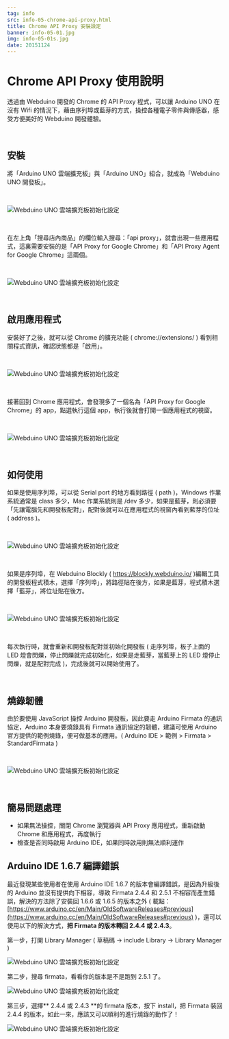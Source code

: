 ```yaml
---
tag: info
src: info-05-chrome-api-proxy.html
title: Chrome API Proxy 安裝設定
banner: info-05-01.jpg
img: info-05-01s.jpg
date: 20151124
---
```


<!-- @@master  = ../../_layout.html-->

<!-- @@block  =  meta-->

<title>Chrome API Proxy 安裝設定 :::: Webduino = Web × Arduino</title>

<meta name="description" content="透過由 Webduino 開發的 Chrome 的 API Proxy 程式，可以讓 Arduino UNO 在沒有 Wifi 的情況下，藉由序列埠或藍芽的方式，操控各種電子零件與傳感器，感受方便美好的 Webduino 開發體驗。">

<meta itemprop="description" content="透過由 Webduino 開發的 Chrome 的 API Proxy 程式，可以讓 Arduino UNO 在沒有 Wifi 的情況下，藉由序列埠或藍芽的方式，操控各種電子零件與傳感器，感受方便美好的 Webduino 開發體驗。">

<meta property="og:description" content="透過由 Webduino 開發的 Chrome 的 API Proxy 程式，可以讓 Arduino UNO 在沒有 Wifi 的情況下，藉由序列埠或藍芽的方式，操控各種電子零件與傳感器，感受方便美好的 Webduino 開發體驗。">

<meta property="og:title" content="Chrome API Proxy 安裝設定" >

<meta property="og:url" content="https://webduino.io/tutorials/info-05-chrome-api-proxy.html">

<meta property="og:image" content="https://webduino.io/img/tutorials/info-05-01s.jpg">

<meta itemprop="image" content="https://webduino.io/img/tutorials/info-05-01s.jpg">

<include src="../_include-tutorials.html"></include>

<!-- @@close-->

<!-- @@block  =  preAndNext-->

<include src="../_include-tutorials-content.html"></include>

<!-- @@close-->



<!-- @@block  =  tutorials-->
# Chrome API Proxy 使用說明

透過由 Webduino 開發的 Chrome 的 API Proxy 程式，可以讓 Arduino UNO 在沒有 Wifi 的情況下，藉由序列埠或藍芽的方式，操控各種電子零件與傳感器，感受方便美好的 Webduino 開發體驗。

<br/>

## 安裝

將「Arduino UNO 雲端擴充板」與「Arduino UNO」組合，就成為「Webduino UNO 開發板」。

<br/>

![Webduino UNO 雲端擴充板初始化設定](../img/tutorials/info-05-02.jpg)

<br/>

在左上角「搜尋店內商品」的欄位輸入搜尋：「api proxy」，就會出現一些應用程式，這裏需要安裝的是「API Proxy for Google Chrome」和「API Proxy Agent for Google Chrome」這兩個。

<br/>

![Webduino UNO 雲端擴充板初始化設定](../img/tutorials/info-05-03.jpg)

<br/>

## 啟用應用程式

安裝好了之後，就可以從 Chrome 的擴充功能 ( chrome://extensions/ ) 看到相關程式資訊，確認狀態都是「啟用」。

<br/>

![Webduino UNO 雲端擴充板初始化設定](../img/tutorials/info-05-04.jpg)

<br/>

接著回到 Chrome 應用程式，會發現多了一個名為「API Proxy for Google Chrome」的 app，點選執行這個 app，執行後就會打開一個應用程式的視窗。

<br/>

![Webduino UNO 雲端擴充板初始化設定](../img/tutorials/info-05-05.jpg)

<br/>

## 如何使用

如果是使用序列埠，可以從 Serial port 的地方看到路徑 ( path )，Windows 作業系統通常是 class 多少，Mac 作業系統則是 /dev 多少，如果是藍芽，則必須要「先讓電腦先和開發板配對」，配對後就可以在應用程式的視窗內看到藍芽的位址 ( address )。

<br/>

![Webduino UNO 雲端擴充板初始化設定](../img/tutorials/info-05-06.jpg)

<br/>

如果是序列埠，在 Webduino Blockly ( https://blockly.webduino.io/ )編輯工具的開發板程式積木，選擇「序列埠」，將路徑貼在後方，如果是藍芽，程式積木選擇「藍芽」，將位址貼在後方。

<br/>

![Webduino UNO 雲端擴充板初始化設定](../img/tutorials/info-05-07.jpg)

<br/>

每次執行時，就會重新和開發板配對並初始化開發板 ( 走序列埠，板子上面的 LED 燈會閃爍，停止閃爍就完成初始化，如果是走藍芽，當藍芽上的 LED 燈停止閃爍，就是配對完成 )，完成後就可以開始使用了。

<br/>

## 燒錄韌體

由於要使用 JavaScript 操控 Arduino 開發板，因此要走 Arduino Firmata 的通訊協定，Arduino 本身要燒錄具有 Firmata 通訊協定的韌體，建議可使用 Arduino 官方提供的範例燒錄，便可做基本的應用。( Arduino IDE > 範例 > Firmata > StandardFirmata )

<br/>

![Webduino UNO 雲端擴充板初始化設定](../img/tutorials/info-05-08.jpg)

<br/>

## 簡易問題處理

- 如果無法操控，關閉 Chrome 瀏覽器與 API Proxy 應用程式，重新啟動 Chrome 和應用程式，再度執行
- 檢查是否同時啟用 Arduino IDE，如果同時啟用則無法順利運作

## Arduino IDE 1.6.7 編譯錯誤

最近發現某些使用者在使用 Arduino IDE 1.6.7 的版本會編譯錯誤，是因為升級後的 Arduino 並沒有提供向下相容，導致 Firmata 2.4.4 和 2.5.1 不相容而產生錯誤，解決的方法除了安裝回 1.6.6 或 1.6.5 的版本之外 ( 載點：[https://www.arduino.cc/en/Main/OldSoftwareReleases#previous](https://www.arduino.cc/en/Main/OldSoftwareReleases#previous) )，還可以使用以下的解決方式，**把 Firmata 的版本轉回 2.4.4 或 2.4.3**。

第一步，打開 Library Manager ( 草稿碼 -> include Library -> Library Manager )

![Webduino UNO 雲端擴充板初始化設定](../img/tutorials/info-07-10.jpg)

第二步，搜尋 firmata，看看你的版本是不是跑到 2.5.1 了。

![Webduino UNO 雲端擴充板初始化設定](../img/tutorials/info-07-12.jpg)

第三步，選擇** 2.4.4 或 2.4.3 **的 firmata 版本，按下 install，把 Firmata 裝回 2.4.4 的版本，如此一來，應該又可以順利的進行燒錄的動作了！

![Webduino UNO 雲端擴充板初始化設定](../img/tutorials/info-07-13.jpg)




<!-- @@close-->